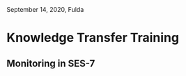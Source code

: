 <!-- .slide: data-state="cover" id="cover-page" data-timing="20" -->
<div class="date-location">September 14, 2020, Fulda</div>

<div class="title">
    <h1>Knowledge Transfer Training</h1>
    <h2>Monitoring in SES-7</h2>
</div>
